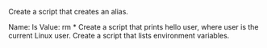 Create a script that creates an alias.

Name: ls
Value: rm *
Create a script that prints hello user, where user is the current Linux user.
Create a script that lists environment variables.
